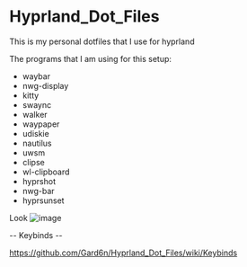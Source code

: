 # Hyprland_Dot_Files
This is my personal dotfiles that I use for hyprland 


The programs that I am using for this setup:

- waybar
- nwg-display
- kitty
- swaync
- walker
- waypaper
- udiskie
- nautilus
- uwsm
- clipse
- wl-clipboard
- hyprshot
- nwg-bar
- hyprsunset


Look
![image](https://github.com/user-attachments/assets/f61433b5-8d7d-4fb6-b6f1-eaefd5ba654b)


-- Keybinds --

https://github.com/Gard6n/Hyprland_Dot_Files/wiki/Keybinds

